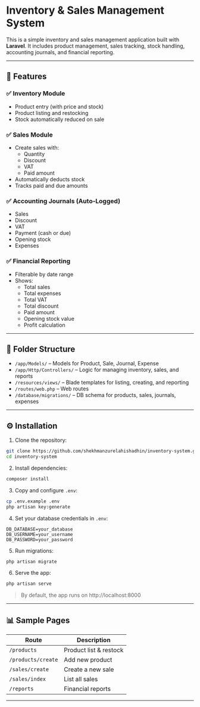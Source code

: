 
# Inventory & Sales Management System

This is a simple inventory and sales management application built with **Laravel**. It includes product management, sales tracking, stock handling, accounting journals, and financial reporting.

---

## 🚀 Features

### ✅ Inventory Module
- Product entry (with price and stock)
- Product listing and restocking
- Stock automatically reduced on sale

### ✅ Sales Module
- Create sales with:
  - Quantity
  - Discount
  - VAT
  - Paid amount
- Automatically deducts stock
- Tracks paid and due amounts

### ✅ Accounting Journals (Auto-Logged)
- Sales
- Discount
- VAT
- Payment (cash or due)
- Opening stock
- Expenses

### ✅ Financial Reporting
- Filterable by date range
- Shows:
  - Total sales
  - Total expenses
  - Total VAT
  - Total discount
  - Paid amount
  - Opening stock value
  - Profit calculation

---

## 📂 Folder Structure

- `/app/Models/` – Models for Product, Sale, Journal, Expense
- `/app/Http/Controllers/` – Logic for managing inventory, sales, and reports
- `/resources/views/` – Blade templates for listing, creating, and reporting
- `/routes/web.php` – Web routes
- `/database/migrations/` – DB schema for products, sales, journals, expenses

---

## ⚙️ Installation

1. Clone the repository:

```bash
git clone https://github.com/shekhmanzurelahishadhin/inventory-system.git
cd inventory-system
```

2. Install dependencies:

```bash
composer install
```

3. Copy and configure `.env`:

```bash
cp .env.example .env
php artisan key:generate
```

4. Set your database credentials in `.env`:

```dotenv
DB_DATABASE=your_database
DB_USERNAME=your_username
DB_PASSWORD=your_password
```

5. Run migrations:

```bash
php artisan migrate
```

6. Serve the app:

```bash
php artisan serve
```

> By default, the app runs on http://localhost:8000

---

## 📊 Sample Pages

| Route              | Description              |
|-------------------|--------------------------|
| `/products`        | Product list & restock   |
| `/products/create` | Add new product          |
| `/sales/create`    | Create a new sale        |
| `/sales/index`     | List all sales           |
| `/reports`         | Financial reports        |

---
